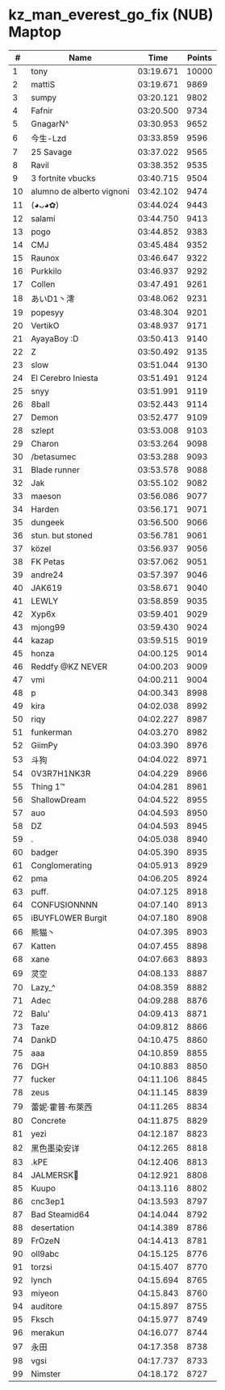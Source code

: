# kz_man_everest_go_fix (NUB) Maptop

|  # | Name | Time | Points |
|-------------- | -------------- | -------------- | -------------- | 
| 1 | tony | 03:19.671 | 10000 | 
| 2 | mattiS | 03:19.671 | 9869 | 
| 3 | sumpy | 03:20.121 | 9802 | 
| 4 | Fafnir | 03:20.500 | 9734 | 
| 5 | GnagarN^ | 03:30.953 | 9652 | 
| 6 | 今生-Lzd | 03:33.859 | 9596 | 
| 7 | 25 Savage | 03:37.022 | 9565 | 
| 8 | Ravil | 03:38.352 | 9535 | 
| 9 | 3 fortnite vbucks | 03:40.715 | 9504 | 
| 10 | alumno de alberto vignoni | 03:42.102 | 9474 | 
| 11 | (◕ᴗ◕✿) | 03:44.024 | 9443 | 
| 12 | salami | 03:44.750 | 9413 | 
| 13 | pogo | 03:44.852 | 9383 | 
| 14 | CMJ | 03:45.484 | 9352 | 
| 15 | Raunox | 03:46.647 | 9322 | 
| 16 | Purkkilo | 03:46.937 | 9292 | 
| 17 | Collen | 03:47.491 | 9261 | 
| 18 | あいD1丶澪 | 03:48.062 | 9231 | 
| 19 | popesyy | 03:48.304 | 9201 | 
| 20 | VertikO | 03:48.937 | 9171 | 
| 21 | AyayaBoy :D | 03:50.413 | 9140 | 
| 22 | Z | 03:50.492 | 9135 | 
| 23 | slow | 03:51.044 | 9130 | 
| 24 | El Cerebro Iniesta | 03:51.491 | 9124 | 
| 25 | snyy | 03:51.991 | 9119 | 
| 26 | 8ball | 03:52.443 | 9114 | 
| 27 | Demon | 03:52.477 | 9109 | 
| 28 | szlept | 03:53.008 | 9103 | 
| 29 | Charon | 03:53.264 | 9098 | 
| 30 | /betasumec | 03:53.288 | 9093 | 
| 31 | Blade runner | 03:53.578 | 9088 | 
| 32 | Jak | 03:55.102 | 9082 | 
| 33 | maeson | 03:56.086 | 9077 | 
| 34 | Harden | 03:56.171 | 9071 | 
| 35 | dungeek | 03:56.500 | 9066 | 
| 36 | stun. but stoned | 03:56.781 | 9061 | 
| 37 | közel | 03:56.937 | 9056 | 
| 38 | FK Petas | 03:57.062 | 9051 | 
| 39 | andre24 | 03:57.397 | 9046 | 
| 40 | JAK619 | 03:58.671 | 9040 | 
| 41 | LEWLY | 03:58.859 | 9035 | 
| 42 | Xyp6x | 03:59.401 | 9029 | 
| 43 | mjong99 | 03:59.430 | 9024 | 
| 44 | kazap | 03:59.515 | 9019 | 
| 45 | honza | 04:00.125 | 9014 | 
| 46 | Reddfy @KZ NEVER | 04:00.203 | 9009 | 
| 47 | vmi | 04:00.211 | 9004 | 
| 48 | p | 04:00.343 | 8998 | 
| 49 | kira | 04:02.038 | 8992 | 
| 50 | riqy | 04:02.227 | 8987 | 
| 51 | funkerman | 04:03.270 | 8982 | 
| 52 | GiimPy | 04:03.390 | 8976 | 
| 53 | 斗狗 | 04:04.022 | 8971 | 
| 54 | 0V3R7H1NK3R | 04:04.229 | 8966 | 
| 55 | Thing 1™ | 04:04.281 | 8961 | 
| 56 | ShallowDream | 04:04.522 | 8955 | 
| 57 | auo | 04:04.593 | 8950 | 
| 58 | DZ | 04:04.593 | 8945 | 
| 59 | . | 04:05.038 | 8940 | 
| 60 | badger | 04:05.390 | 8935 | 
| 61 | Conglomerating | 04:05.913 | 8929 | 
| 62 | pma | 04:06.205 | 8924 | 
| 63 | puff. | 04:07.125 | 8918 | 
| 64 | CONFUSIONNNN | 04:07.140 | 8913 | 
| 65 | iBUYFL0WER Burgit | 04:07.180 | 8908 | 
| 66 | 熊猫丶 | 04:07.395 | 8903 | 
| 67 | Katten | 04:07.455 | 8898 | 
| 68 | xane | 04:07.663 | 8893 | 
| 69 | 灵空 | 04:08.133 | 8887 | 
| 70 | Lazy_^ | 04:08.359 | 8882 | 
| 71 | Adec | 04:09.288 | 8876 | 
| 72 | Balu' | 04:09.413 | 8871 | 
| 73 | Taze | 04:09.812 | 8866 | 
| 74 | DankD | 04:10.475 | 8860 | 
| 75 | aaa | 04:10.859 | 8855 | 
| 76 | DGH | 04:10.883 | 8850 | 
| 77 | fucker | 04:11.106 | 8845 | 
| 78 | zeus | 04:11.145 | 8839 | 
| 79 | 蕾妮·霍普·布萊西 | 04:11.265 | 8834 | 
| 80 | Concrete | 04:11.875 | 8829 | 
| 81 | yezi | 04:12.187 | 8823 | 
| 82 | 黑色墨染安详 | 04:12.265 | 8818 | 
| 83 | .kPE | 04:12.406 | 8813 | 
| 84 | JALMERSK👀 | 04:12.921 | 8808 | 
| 85 | Kuupo | 04:13.116 | 8802 | 
| 86 | cnc3ep1 | 04:13.593 | 8797 | 
| 87 | Bad Steamid64 | 04:14.044 | 8792 | 
| 88 | desertation | 04:14.389 | 8786 | 
| 89 | FrOzeN | 04:14.413 | 8781 | 
| 90 | oll9abc | 04:15.125 | 8776 | 
| 91 | torzsi | 04:15.407 | 8770 | 
| 92 | lynch | 04:15.694 | 8765 | 
| 93 | miyeon | 04:15.843 | 8760 | 
| 94 | auditore | 04:15.897 | 8755 | 
| 95 | Fksch | 04:15.977 | 8749 | 
| 96 | merakun | 04:16.077 | 8744 | 
| 97 | 永田 | 04:17.358 | 8738 | 
| 98 | vgsi | 04:17.737 | 8733 | 
| 99 | Nimster | 04:18.172 | 8727 | 

